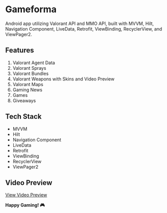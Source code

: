 # Gameforma 

Android app utilizing Valorant API and MMO API, built with MVVM, Hilt, Navigation Component, LiveData, Retrofit, ViewBinding, RecyclerView, and ViewPager2.

## Features

1. Valorant Agent Data
2. Valorant Sprays
3. Valorant Bundles
4. Valorant Weapons with Skins and Video Preview
5. Valorant Maps
6. Gaming News
7. Games
8. Giveaways

## Tech Stack

- MVVM
- Hilt
- Navigation Component
- LiveData
- Retrofit
- ViewBinding
- RecyclerView
- ViewPager2

## Video Preview

[View Video Preview](https://github.com/vinitfreakk/GameForma/assets/100133057/11d893fa-e650-473f-bafe-2a55c8e8f50e)

**Happy Gaming! 🎮**
